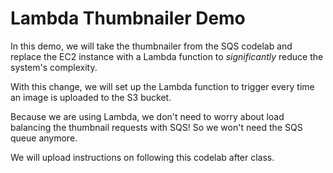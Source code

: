 # Lambda Thumbnailer Demo

In this demo, we will take the thumbnailer from the SQS codelab and replace the EC2 instance with a Lambda function to *significantly* reduce the system's complexity.

With this change, we will set up the Lambda function to trigger every time an image is uploaded to the S3 bucket.

Because we are using Lambda, we don't need to worry about load balancing the thumbnail requests with SQS! So we won't need the SQS queue anymore.

We will upload instructions on following this codelab after class.
